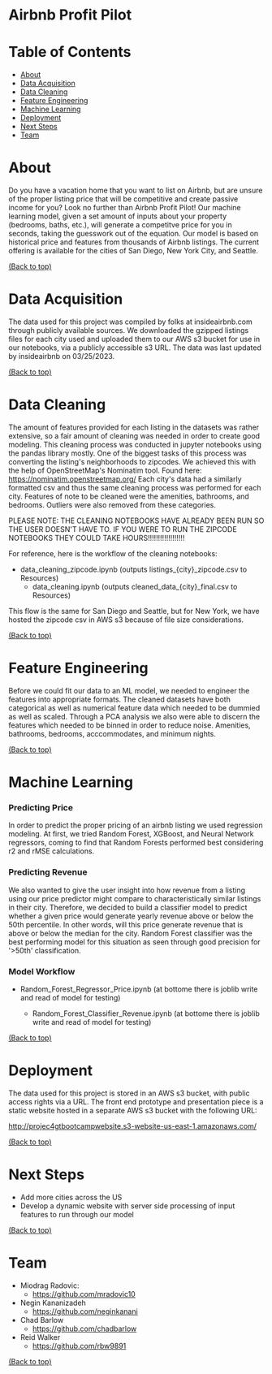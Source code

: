 # Airbnb Profit Pilot

# Table of Contents

- [About](#about)
- [Data Acquisition](#dataacquisition)
- [Data Cleaning](#datacleaning)
- [Feature Engineering](#featureengineering)
- [Machine Learning](#machinelearning)
- [Deployment](#deployment)
- [Next Steps](#nextsteps)
- [Team](#team)

# About

Do you have a vacation home that you want to list on Airbnb, but are unsure of the proper
listing price that will be competitive and create passive income for you? Look no further
than Airbnb Profit Pilot! Our machine learning model, given a set amount of inputs about 
your property (bedrooms, baths, etc.), will generate a competitve price for you in seconds,
taking the guesswork out of the equation. Our model is based on historical price and features
from thousands of Airbnb listings. The current offering is available for the cities of San Diego,
New York City, and Seattle.

[(Back to top)](#table-of-contents)

# Data Acquisition

The data used for this project was compiled by folks at insideairbnb.com through publicly available
sources. We downloaded the gzipped listings files for each city used and uploaded them to our AWS s3
bucket for use in our notebooks, via a publicly accessible s3 URL. The data was last updated by 
insideairbnb on 03/25/2023.

[(Back to top)](#table-of-contents)

# Data Cleaning

The amount of features provided for each listing in the datasets was rather extensive, so a fair
amount of cleaning was needed in order to create good modeling. This cleaning process was conducted 
in jupyter notebooks using the pandas library mostly. One of the biggest tasks of this process was 
converting the listing's neighborhoods to zipcodes. We achieved this with the help of OpenStreetMap's
Nominatim tool. Found here: https://nominatim.openstreetmap.org/ Each city's data had a similarly formatted
csv and thus the same cleaning process was performed for each city. Features of note to be cleaned 
were the amenities, bathrooms, and bedrooms. Outliers were also removed from these categories.

PLEASE NOTE: THE CLEANING NOTEBOOKS HAVE ALREADY BEEN RUN SO THE USER DOESN'T HAVE TO. 
IF YOU WERE TO RUN THE ZIPCODE NOTEBOOKS THEY COULD TAKE HOURS!!!!!!!!!!!!!!!!!!

For reference, here is the workflow of the cleaning notebooks:
* data_cleaning_zipcode.ipynb (outputs listings_{city}_zipcode.csv to Resources)
    - data_cleaning.ipynb (outputs cleaned_data_{city}_final.csv to Resources)

This flow is the same for San Diego and Seattle, but for New York, we have hosted the zipcode csv
in AWS s3 because of file size considerations.

[(Back to top)](#table-of-contents)

# Feature Engineering

Before we could fit our data to an ML model, we needed to engineer the features into appropriate formats.
The cleaned datasets have both categorical as well as numerical feature data which needed to be dummied
as well as scaled. Through a PCA analysis we also were able to discern the features which needed to be
binned in order to reduce noise. Amenities, bathrooms, bedrooms, acccommodates, and minimum nights.

[(Back to top)](#table-of-contents)

# Machine Learning

### Predicting Price

In order to predict the proper pricing of an airbnb listing we used regression modeling. At first,
we tried Random Forest, XGBoost, and Neural Network regressors, coming to find that Random Forests
performed best considering r2 and rMSE calculations.

### Predicting Revenue

We also wanted to give the user insight into how revenue from a listing using our price predictor
might compare to characteristically similar listings in their city. Therefore, we decided to build 
a classifier model to predict whether a given price would generate yearly revenue above or below the
50th percentile. In other words, will this price generate revenue that is above or below the median
for the city. Random Forest classifier was the best performing model for this situation as seen through 
good precision for '>50th' classification.

### Model Workflow

* Random_Forest_Regressor_Price.ipynb (at bottome there is joblib write and read of model for testing)

    - Random_Forest_Classifier_Revenue.ipynb (at bottome there is joblib write and read of model for testing)

[(Back to top)](#table-of-contents)

# Deployment

The data used for this project is stored in an AWS s3 bucket, with public access rights via a URL.
The front end prototype and presentation piece is a static website hosted in a separate AWS s3 
bucket with the following URL: 

http://projec4gtbootcampwebsite.s3-website-us-east-1.amazonaws.com/

[(Back to top)](#table-of-contents)

# Next Steps

* Add more cities across the US
* Develop a dynamic website with server side processing of input features to run through our model

[(Back to top)](#table-of-contents)

# Team

* Miodrag Radovic:
    - https://github.com/mradovic10
* Negin Kananizadeh
    - https://github.com/neginkanani
* Chad Barlow
    - https://github.com/chadbarlow
* Reid Walker
    - https://github.com/rbw9891
    
[(Back to top)](#table-of-contents)